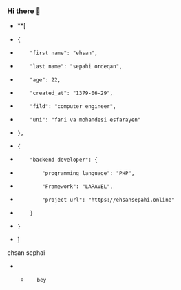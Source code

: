 ### Hi there 👋

- **[
-     {
-         "first name": "ehsan",
-         "last name": "sepahi ordeqan",
-         "age": 22,
-         "created_at": "1379-06-29",
-         "fild": "computer engineer",
-         "uni": "fani va mohandesi esfarayen"
-     },
-     {
-         "backend developer": {
-             "programming language": "PHP",
-             "Framework": "LARAVEL",
-             "project url": "https://ehsansepahi.online"
-         }
-     }
- ]

ehsan sephai
- *        bey

<!--
**ehsanSepahi/ehsanSepahi** is a ✨ _special_ ✨ repository because its `README.md` (this file) appears on your GitHub profile.

Here are some ideas to get you started:

- 🔭 I’m currently working on ...
- 🌱 I’m currently learning ...
- 👯 I’m looking to collaborate on ...
- 🤔 I’m looking for help with ...
- 💬 Ask me about ...
- 📫 How to reach me: ...
- 😄 Pronouns: ...
- ⚡ Fun fact: ...
-->
